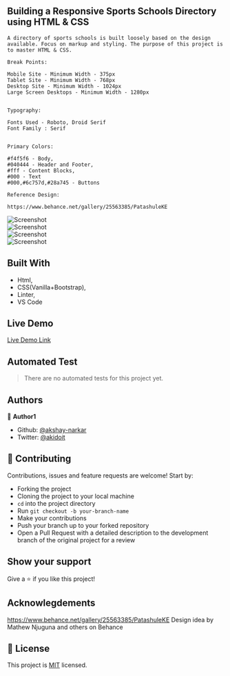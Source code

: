 ## Building a Responsive Sports Schools Directory using HTML & CSS

    A directory of sports schools is built loosely based on the design available. Focus on markup and styling. The purpose of this project is to master HTML & CSS.

    Break Points:

    Mobile Site - Minimum Width - 375px
    Tablet Site - Minimum Width - 768px
    Desktop Site - Minimum Width - 1024px
    Large Screen Desktops - Minimum Width - 1280px


    Typography:

    Fonts Used - Roboto, Droid Serif
    Font Family : Serif


    Primary Colors:

    #f4f5f6 - Body,
    #040444 - Header and Footer,
    #fff - Content Blocks,
    #000 - Text
    #000,#6c757d,#28a745 - Buttons

    Reference Design:

    https://www.behance.net/gallery/25563385/PatashuleKE

![Screenshot](assets/mobilesite.png "Screenshot of Mobile First Homepage")
<br>
![Screenshot](assets/tablet.png "Screenshot of Search Page in Tablet")
<br>
![Screenshot](assets/tablet-results.png "Screenshot of Results Page in Tablet")
<br>
![Screenshot](assets/desktop-school.png "Screenshot of School Detail on Desktop")
<br>

## Built With

- Html,
- CSS(Vanilla+Bootstrap),
- Linter,
- VS Code

## Live Demo

[Live Demo Link](https://raw.githack.com/akshay-narkar/Directory-Capstone-Project/project-ui/index.html)

## Automated Test

> There are no automated tests for this project yet.

## Authors

👤 **Author1**

- Github: [@akshay-narkar](https://github.com/akshay-narkar)
- Twitter: [@akidoit](https://twitter.com/akidoit)

## 🤝 Contributing

Contributions, issues and feature requests are welcome! Start by:

- Forking the project
- Cloning the project to your local machine
- `cd` into the project directory
- Run `git checkout -b your-branch-name`
- Make your contributions
- Push your branch up to your forked repository
- Open a Pull Request with a detailed description to the development branch of the original project for a review

## Show your support

Give a :star: if you like this project!

## Acknowlegdements

https://www.behance.net/gallery/25563385/PatashuleKE
Design idea by Mathew Njuguna and others on Behance

## 📝 License

This project is [MIT](https://raw.githubusercontent.com/akshay-narkar/Directory-Capstone-Project/main/LICENSE) licensed.
